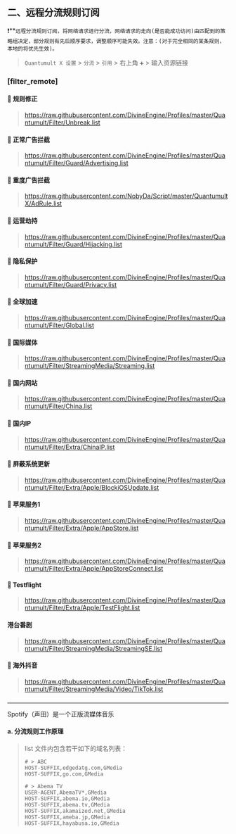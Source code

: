 

## 二、远程分流规则订阅

❗️**`远程分流规则订阅，将网络请求进行分流，网络请求的走向(是否能成功访问)由匹配到的策略组决定，部分规则有先后顺序要求，调整顺序可能失效。注意：(对于完全相同的某条规则，本地的将优先生效)。`
> `Quantumult X 设置` > `分流` > `引用` > 右上角 `➕` > 输入资源链接
### [filter_remote]

#### 👋 规则修正

> https://raw.githubusercontent.com/DivineEngine/Profiles/master/Quantumult/Filter/Unbreak.list
>

#### 👋 正常广告拦截

> https://raw.githubusercontent.com/DivineEngine/Profiles/master/Quantumult/Filter/Guard/Advertising.list
>

#### 👋 重度广告拦截

> https://raw.githubusercontent.com/NobyDa/Script/master/QuantumultX/AdRule.list
>

#### 👋 运营劫持

> https://raw.githubusercontent.com/DivineEngine/Profiles/master/Quantumult/Filter/Guard/Hijacking.list
>

#### 👋 隐私保护

> https://raw.githubusercontent.com/DivineEngine/Profiles/master/Quantumult/Filter/Guard/Privacy.list
>

#### 👋 全球加速

> https://raw.githubusercontent.com/DivineEngine/Profiles/master/Quantumult/Filter/Global.list
>

#### 👋 国际媒体

> https://raw.githubusercontent.com/DivineEngine/Profiles/master/Quantumult/Filter/StreamingMedia/Streaming.list
>

#### 👋 国内网站

> https://raw.githubusercontent.com/DivineEngine/Profiles/master/Quantumult/Filter/China.list
>

#### 👋 国内IP

> https://raw.githubusercontent.com/DivineEngine/Profiles/master/Quantumult/Filter/Extra/ChinaIP.list
>

#### 👋 屏蔽系统更新

> https://raw.githubusercontent.com/DivineEngine/Profiles/master/Quantumult/Filter/Extra/Apple/BlockiOSUpdate.list
>

#### 👋 苹果服务1

> https://raw.githubusercontent.com/DivineEngine/Profiles/master/Quantumult/Filter/Extra/Apple/AppStore.list
>

#### 👋 苹果服务2

> https://raw.githubusercontent.com/DivineEngine/Profiles/master/Quantumult/Filter/Extra/Apple/AppStoreConnect.list
>

#### 👋 Testflight

> https://raw.githubusercontent.com/DivineEngine/Profiles/master/Quantumult/Filter/Extra/Apple/TestFlight.list
>

#### 港台番剧

> https://raw.githubusercontent.com/DivineEngine/Profiles/master/Quantumult/Filter/StreamingMedia/StreamingSE.list
>

#### 👋 海外抖音

> https://raw.githubusercontent.com/DivineEngine/Profiles/master/Quantumult/Filter/StreamingMedia/Video/TikTok.list
>


#### 

> 
>

#### 

> 
>

### 

- - - - - - - - - - - - - - - - - - - - - - - - - - - - - - - - - - - - - - - - - - - - - - - - - - - - - - - - - - - - - - - - - - - - - - - - - - - - - - - - 
Spotify（声田）是一个正版流媒体音乐

#### a. 分流规则工作原理

> list 文件内包含若干如下的域名列表：
>
> ```
> # > ABC
> HOST-SUFFIX,edgedatg.com,GMedia
> HOST-SUFFIX,go.com,GMedia
> 
> # > Abema TV
> USER-AGENT,AbemaTV*,GMedia
> HOST-SUFFIX,abema.io,GMedia
> HOST-SUFFIX,abema.tv,GMedia
> HOST-SUFFIX,akamaized.net,GMedia
> HOST-SUFFIX,ameba.jp,GMedia
> HOST-SUFFIX,hayabusa.io,GMedia
> ```
>



















